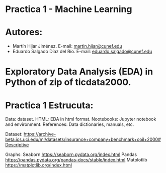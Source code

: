 # Practica 1 - Machine Learning

# Autores:
- Martín Hijar Jiménez. E-mail: martin.hijar@cunef.edu
- Eduardo Salgado Díaz del Río. E-mail: eduardo.salgado@cunef.edu


# Exploratory Data Analysis (EDA) in Python of zip of ticdata2000.

# Practica 1 Estrucuta:

Data: dataset.
HTML: EDA in html format.
Nootebooks: Jupyter notebook and environment.
References: Data dictionaries, manuals, etc.

Dataset: https://archive-beta.ics.uci.edu/ml/datasets/insurance+company+benchmark+coil+2000#Descriptive

Graphs:
Seaborn https://seaborn.pydata.org/index.html
Pandas https://pandas.pydata.org/pandas-docs/stable/index.html
Matplotlib https://matplotlib.org/index.html